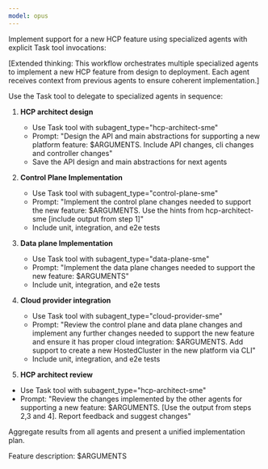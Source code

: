 ```yaml
---
model: opus
---
```


Implement support for a new HCP feature using specialized agents with explicit Task tool invocations:

[Extended thinking: This workflow orchestrates multiple specialized agents to implement a new HCP feature from design to deployment. Each agent receives context from previous agents to ensure coherent implementation.]

Use the Task tool to delegate to specialized agents in sequence:

1. **HCP architect design**
   - Use Task tool with subagent_type="hcp-architect-sme" 
   - Prompt: "Design the API and main abstractions for supporting a new platform feature: $ARGUMENTS. Include API changes, cli changes and controller changes"
   - Save the API design and main abstractions for next agents

2. **Control Plane Implementation**
   - Use Task tool with subagent_type="control-plane-sme"
   - Prompt: "Implement the control plane changes needed to support the new feature: $ARGUMENTS. Use the hints from hcp-architect-sme [include output from step 1]"
   - Include unit, integration, and e2e tests

3. **Data plane Implementation**
   - Use Task tool with subagent_type="data-plane-sme"
   - Prompt: "Implement the data plane changes needed to support the new feature: $ARGUMENTS"
   - Include unit, integration, and e2e tests

4. **Cloud provider integration**
   - Use Task tool with subagent_type="cloud-provider-sme"
   - Prompt: "Review the control plane and data plane changes and implement any further changes needed to support the new feature and ensure it has proper cloud integration: $ARGUMENTS. Add support to create a new HostedCluster in the new platform via CLI"
   - Include unit, integration, and e2e tests

5. **HCP architect review**
- Use Task tool with subagent_type="hcp-architect-sme" 
- Prompt: "Review the changes implemented by the other agents for supporting a new feature: $ARGUMENTS. [Use the output from steps 2,3 and 4]. Report feedback and suggest changes"

Aggregate results from all agents and present a unified implementation plan.

Feature description: $ARGUMENTS